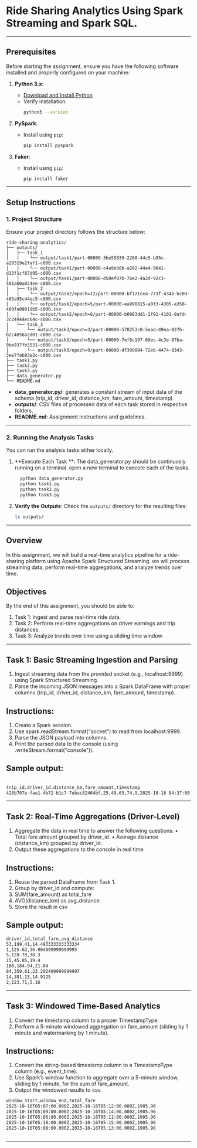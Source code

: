 # Ride Sharing Analytics Using Spark Streaming and Spark SQL.
---
## **Prerequisites**
Before starting the assignment, ensure you have the following software installed and properly configured on your machine:
1. **Python 3.x**:
   - [Download and Install Python](https://www.python.org/downloads/)
   - Verify installation:
     ```bash
     python3 --version
     ```

2. **PySpark**:
   - Install using `pip`:
     ```bash
     pip install pyspark
     ```

3. **Faker**:
   - Install using `pip`:
     ```bash
     pip install faker
     ```

---

## **Setup Instructions**

### **1. Project Structure**

Ensure your project directory follows the structure below:

```
ride-sharing-analytics/
├── outputs/
│   ├── task_1
│   |    └── output/task1/part-00000-3be55839-2260-44c5-b95c-a20319e2faf1-c000.csv
│   |    └── output/task1/part-00000-c4a9eb8b-a202-44e4-9641-d13f1cf87d95-c000.csv
│   |    └── output/task1/part-00000-d50ef07b-76e2-4a2d-92c3-561a00a024ee-c000.csv
|   ├── task_2
│   |    └── output/task2/epoch=12/part-00000-bf121cea-773f-434b-bc03-403a95c44ec5-c000.csv
│   |    └── output/task2/epoch=5/part-00000-ea990815-a8f3-4305-a358-469fa08019b5-c000.csv
│   |    └── output/task2/epoch=6/part-00000-b0983dd1-2f91-4101-9afd-3c24944ec64c-c000.csv
|   └── task_3
│       └── output/task3/epoch=3/part-00000-578253c0-5ead-49ea-827b-b2c4856a2d01-c000.csv
│       └── output/task3/epoch=5/part-00000-7ef6c197-69ec-4c3e-87ba-9be937fb5531-c000.csv
│       └── output/task3/epoch=9/part-00000-df399804-72eb-4474-8343-3ee7feb93e2c-c000.csv
├── task1.py
├── task2.py
├── task3.py
├── data_generator.py
└── README.md
```

- **data_generator.py/**: generates a constant stream of input data of the schema (trip_id, driver_id, distance_km, fare_amount, timestamp)  
- **outputs/**: CSV files of processed data of each task stored in respective folders.
- **README.md**: Assignment instructions and guidelines.
  
---

### **2. Running the Analysis Tasks**

You can run the analysis tasks either locally.

1. **Execute Each Task **: The data_generator.py should be continuosly running on a terminal. open a new terminal to execute each of the tasks.
   ```bash
     python data_generator.py
     python task1.py
     python task2.py
     python task3.py
   ```

2. **Verify the Outputs**:
   Check the `outputs/` directory for the resulting files:
   ```bash
   ls outputs/
   ```

---

## **Overview**

In this assignment, we will build a real-time analytics pipeline for a ride-sharing platform using Apache Spark Structured Streaming. we will process streaming data, perform real-time aggregations, and analyze trends over time.

## **Objectives**

By the end of this assignment, you should be able to:

1. Task 1: Ingest and parse real-time ride data.
2. Task 2: Perform real-time aggregations on driver earnings and trip distances.
3. Task 3: Analyze trends over time using a sliding time window.

---

## **Task 1: Basic Streaming Ingestion and Parsing**

1. Ingest streaming data from the provided socket (e.g., localhost:9999) using Spark Structured Streaming.
2. Parse the incoming JSON messages into a Spark DataFrame with proper columns (trip_id, driver_id, distance_km, fare_amount, timestamp).

## **Instructions:**
1. Create a Spark session.
2. Use spark.readStream.format("socket") to read from localhost:9999.
3. Parse the JSON payload into columns.
4. Print the parsed data to the console (using .writeStream.format("console")).

## **Sample output:**
  ```bash
    
trip_id,driver_id,distance_km,fare_amount,timestamp
428b707e-fae1-4b72-b1c7-7ebac82464bf,25,49.63,74.9,2025-10-16 04:37:00
  ```
---

## **Task 2: Real-Time Aggregations (Driver-Level)**

1. Aggregate the data in real time to answer the following questions:
  • Total fare amount grouped by driver_id.
  • Average distance (distance_km) grouped by driver_id.
2. Output these aggregations to the console in real time.

## **Instructions:**
1. Reuse the parsed DataFrame from Task 1.
2. Group by driver_id and compute:
3. SUM(fare_amount) as total_fare
4. AVG(distance_km) as avg_distance
5. Store the result in csv

## **Sample output:**
```bash
driver_id,total_fare,avg_distance
53,199.41,14.493333333333334
1,125.62,36.004999999999995
5,128.78,38.3
15,45.85,19.4
100,184.94,21.04
84,359.61,23.292499999999997
14,381.15,14.9125
2,123.71,5.16

 ```
---

## **Task 3: Windowed Time-Based Analytics**

1. Convert the timestamp column to a proper TimestampType.
2. Perform a 5-minute windowed aggregation on fare_amount (sliding by 1 minute and watermarking by 1 minute).

## **Instructions:**

1. Convert the string-based timestamp column to a TimestampType column (e.g., event_time).
2. Use Spark’s window function to aggregate over a 5-minute window, sliding by 1 minute, for the sum of fare_amount.
3. Output the windowed results to csv.

```bash
window_start,window_end,total_fare
2025-10-16T05:07:00.000Z,2025-10-16T05:12:00.000Z,1905.96
2025-10-16T05:09:00.000Z,2025-10-16T05:14:00.000Z,1905.96
2025-10-16T05:06:00.000Z,2025-10-16T05:11:00.000Z,1905.96
2025-10-16T05:10:00.000Z,2025-10-16T05:15:00.000Z,1905.96
2025-10-16T05:08:00.000Z,2025-10-16T05:13:00.000Z,1905.96
    
 ```

---

